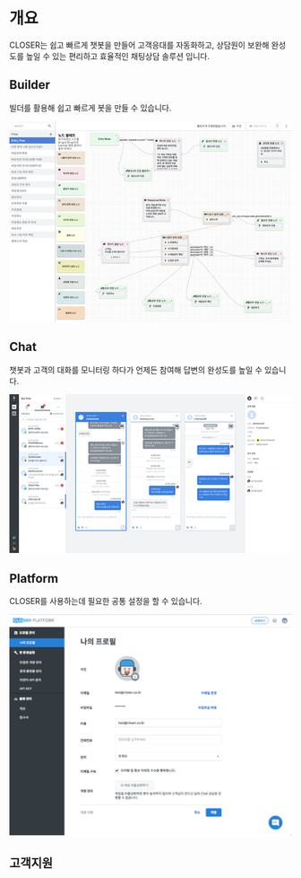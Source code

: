 # 개요

CLOSER는 쉽고 빠르게 챗봇을 만들어 고객응대를 자동화하고, 상담원이 보완해 완성도를 높일 수 있는 편리하고 효율적인 채팅상담 솔루션 입니다.

## Builder

빌더를 활용해 쉽고 빠르게 봇을 만들 수 있습니다.

![Builder &#xD654;&#xBA74; &#xC608;&#xC2DC;](../.gitbook/assets/openbeta_bot_builder_editor_750px.png)

## Chat

챗봇과 고객의 대화를 모니터링 하다가 언제든 참여해 답변의 완성도를 높일 수 있습니다.

![Chat &#xD654;&#xBA74; &#xC608;&#xC2DC;](../.gitbook/assets/openbeta_chat_750px.png)

## Platform

CLOSER를 사용하는데 필요한 공통 설정을 할 수 있습니다.

![Platform &#xD654;&#xBA74; &#xC608;&#xC2DC;](../.gitbook/assets/undefined%20%2820%29.png)

## 고객지원



